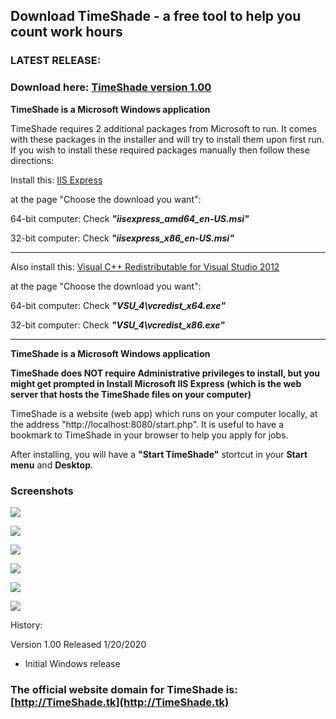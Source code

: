 ## Download TimeShade - a free tool to help you count work hours

### LATEST RELEASE:

### Download here: [TimeShade version 1.00](https://github.com/andreizilla/TimeShade/raw/master/TimeShade.msi)

**TimeShade is a Microsoft Windows application**

TimeShade requires 2 additional packages from Microsoft to run. It comes with these packages in the installer and will
try to install them upon first run. If you wish to install these required packages manually then follow these directions:

Install this: [IIS Express](https://www.microsoft.com/en-us/download/details.aspx?id=48264)

at the page "Choose the download you want":

64-bit computer: Check ***"iisexpress_amd64_en-US.msi"*** 

32-bit computer: Check ***"iisexpress_x86_en-US.msi"*** 

<hr />

Also install this: [Visual C++ Redistributable for Visual Studio 2012](https://www.microsoft.com/en-us/download/details.aspx?id=30679)

at the page "Choose the download you want":

64-bit computer: Check ***"VSU_4\vcredist_x64.exe"*** 

32-bit computer: Check ***"VSU_4\vcredist_x86.exe"*** 

<hr />

**TimeShade is a Microsoft Windows application**

**TimeShade does NOT require Administrative privileges to install, but you might get prompted in Install Microsoft IIS Express (which is the web server that hosts the TimeShade files on your computer)**

TimeShade is a website (web app) which runs on your computer locally, at the address "http://localhost:8080/start.php".
It is useful to have a bookmark to TimeShade in your browser to help you apply for jobs.

After installing, you will have a **"Start TimeShade"** stortcut in your **Start menu** and **Desktop**.

### Screenshots


<p><img src="timer_screenshot1.png" /></p>
<p><img src="timer_screenshot2.png" /></p>
<p><img src="timer_screenshot3.png" /></p>
<p><img src="timer_screenshot4.png" /></p>
<p><img src="timer_screenshot5.png" /></p>
<p><img src="timer_screenshot6.png" /></p>

History:

Version 1.00 Released 1/20/2020
- Initial Windows release


### The official website domain for TimeShade is: [http://TimeShade.tk](http://TimeShade.tk)

